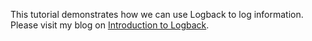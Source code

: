 This tutorial demonstrates how we can use Logback to log information. Please visit my blog on [Introduction to Logback](http://localhost:4000/others/2019/11/23/Introduction-to-Logback.html).